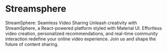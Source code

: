 # Streamsphere
StreamSphere: Seamless Video Sharing  Unleash creativity with StreamSphere, a React-powered platform styled with Material UI. Effortless video creation, personalized recommendations, and real-time community interaction redefine your online video experience. Join us and shape the future of content sharing.
